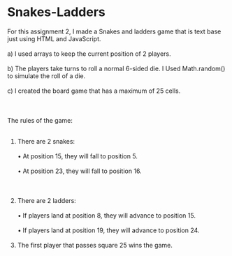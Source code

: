 # Snakes-Ladders 
For this assignment 2, I made a Snakes and ladders game that is text base just using HTML and JavaScript.
<br></br>
a) I used arrays to keep the current position of 2 players.
<br></br>
b) The players take turns to roll a normal 6-sided die. I Used Math.random() to simulate the roll of a die.
<br></br>
c) I created the board game that has a maximum of 25 cells.
<br></br>
<br></br>
The rules of the game:
<br></br>
1. There are 2 snakes:
<br></br>
 • At position 15, they will fall to position 5.
 <br></br>
 • At position 23, they will fall to position 16.
 <br></br>
 <br></br>
2. There are 2 ladders:
<br></br>
• If players land at position 8, they will advance to position 15.
<br></br>
• If players land at position 19, they will advance to position 24. 
<br></br>
3. The first player that passes square 25 wins the game.
